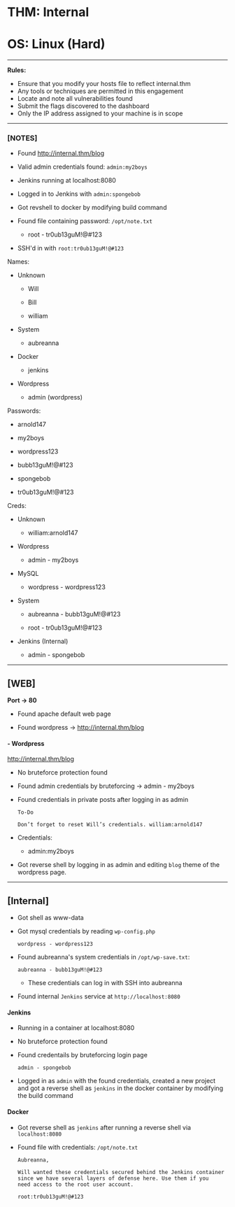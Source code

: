# THM: Internal

# OS: Linux (Hard)

----

**Rules:**

- Ensure that you modify your hosts file to reflect internal.thm
- Any tools or techniques are permitted in this engagement
- Locate and note all vulnerabilities found
- Submit the flags discovered to the dashboard
- Only the IP address assigned to your machine is in scope

----

### [NOTES]

- Found http://internal.thm/blog

- Valid admin credentials found: `admin:my2boys`

- Jenkins running at localhost:8080

- Logged in to Jenkins with `admin:spongebob`

- Got  revshell to docker by modifying build command

- Found file containing password: `/opt/note.txt`
  
  - root - tr0ub13guM!@#123

- SSH'd in with `root:tr0ub13guM!@#123`



Names:

- Unknown
  
  - Will
  
  - Bill
  
  - william

- System
  
  - aubreanna

- Docker
  
  - jenkins

- Wordpress
  
  - admin (wordpress)
    
    

Passwords:

- arnold147

- my2boys

- wordpress123

- bubb13guM!@#123

- spongebob

- tr0ub13guM!@#123



Creds:

- Unknown
  
  - william:arnold147

- Wordpress
  
  - admin - my2boys

- MySQL
  
  - wordpress - wordpress123

- System
  
  - aubreanna - bubb13guM!@#123
  
  - root - tr0ub13guM!@#123

- Jenkins (Internal)
  
  - admin - spongebob



----



## [WEB]

**Port -> 80**

- Found apache default web page

- Found wordpress -> http://internal.thm/blog

#### - Wordpress

  http://internal.thm/blog

- No bruteforce protection found

- Found admin credentials by bruteforcing -> admin - my2boys

- Found credentials in private posts after logging in as admin
  
  ```
  To-Do
  
  Don’t forget to reset Will’s credentials. william:arnold147
  ```

- Credentials:
  
  - admin:my2boys

- Got reverse shell by logging in as admin and editing `blog` theme of the wordpress page.



---- 



## [Internal]



- Got shell as www-data

- Got mysql credentials by reading `wp-config.php`
  
  ```
  wordpress - wordpress123
  ```

- Found aubreanna's system credentials in `/opt/wp-save.txt`:
  
  ```
  aubreanna - bubb13guM!@#123
  ```
  
  - These credentials can log in with SSH into aubreanna

- Found internal `Jenkins` service at `http://localhost:8080`



#### Jenkins

- Running in a container at localhost:8080

- No bruteforce protection found

- Found credentails by bruteforcing login page
  
  ```
  admin - spongebob
  ```

- Logged in as `admin` with the found credentials, created a new project and got a reverse shell as `jenkins` in the docker container by modifying the build command 



#### Docker

- Got reverse shell as `jenkins` after running a reverse shell via `localhost:8080`

- Found file with credentials: `/opt/note.txt`
  
  ```
  Aubreanna,
  
  Will wanted these credentials secured behind the Jenkins container
  since we have several layers of defense here. Use them if you 
  need access to the root user account.
  
  root:tr0ub13guM!@#123
  ```
  
  
